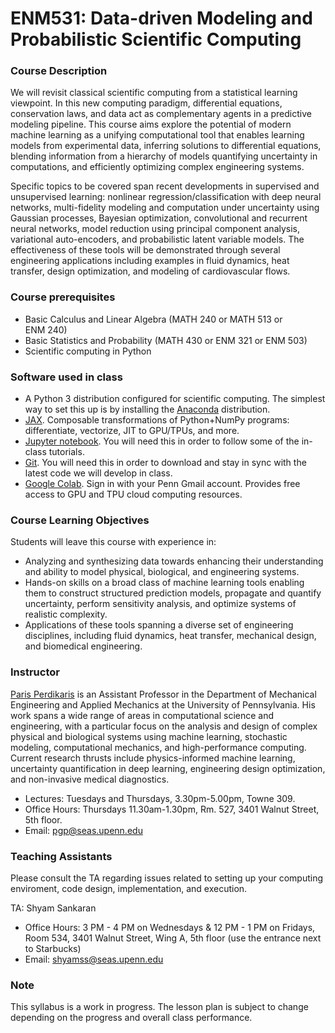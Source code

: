 # ENM531: Data-driven Modeling and Probabilistic Scientific Computing

### Course Description

We will revisit classical scientific computing from a statistical learning viewpoint. In this new computing paradigm, differential equations, conservation laws, and data act as complementary agents in a predictive modeling pipeline. This course aims explore the potential of modern machine learning as a unifying computational tool that enables learning models from experimental data, inferring solutions to differential equations, blending information from a hierarchy of models  quantifying uncertainty in computations, and efficiently optimizing complex engineering systems. 

Specific topics to be covered span recent developments in supervised and unsupervised learning: nonlinear regression/classification with deep neural networks, multi-fidelity modeling and computation under uncertainty using Gaussian processes, Bayesian optimization, convolutional and recurrent neural networks, model reduction using principal component analysis, variational auto-encoders, and probabilistic latent variable models. The effectiveness of these tools will be demonstrated through several engineering applications including examples in fluid dynamics, heat transfer, design optimization, and modeling of cardiovascular flows. 

### Course prerequisites

- Basic Calculus and Linear Algebra (MATH 240 or MATH 513 or ENM 240)
- Basic Statistics and Probability (MATH 430 or ENM 321 or ENM 503)
- Scientific computing in Python

### Software used in class

- A Python 3 distribution configured for scientific computing. The simplest way to set this up is by installing the [Anaconda](https://anaconda.org/anaconda/python) distribution.
- [JAX](https://github.com/google/jax#installation). Composable transformations of Python+NumPy programs: differentiate, vectorize, JIT to GPU/TPUs, and more.
- [Jupyter notebook](http://jupyter.org/). You will need this in order to follow some of the in-class tutorials.
- [Git](https://git-scm.com/downloads). You will need this in order to download and stay in sync with the latest code we will develop in class.
- [Google Colab](https://colab.research.google.com/notebooks/intro.ipynb). Sign in with your Penn Gmail account. Provides free access to GPU and TPU cloud computing resources.

### Course Learning Objectives

Students will leave this course with experience in:

- Analyzing and synthesizing data towards enhancing their understanding and ability to model physical, biological, and engineering systems.
- Hands-on skills on a broad class of machine learning tools enabling them to construct structured prediction models, propagate and quantify uncertainty, perform sensitivity analysis, and optimize systems of realistic complexity.
- Applications of these tools spanning a diverse set of engineering disciplines, including fluid dynamics, heat transfer, mechanical design, and biomedical engineering.


### Instructor

[Paris Perdikaris](https://www.seas.upenn.edu/directory/profile.php?ID=237) is an Assistant Professor in the Department of Mechanical Engineering and Applied Mechanics at the University of Pennsylvania.  His work spans a wide range of areas in computational science and engineering, with a particular focus on the analysis and design of complex physical and biological systems using machine learning, stochastic modeling, computational mechanics, and high-performance computing. Current research thrusts include physics-informed machine learning, uncertainty quantification in deep learning, engineering design optimization, and non-invasive medical diagnostics.
- Lectures: Tuesdays and Thursdays, 3.30pm-5.00pm, Towne 309.
- Office Hours: Thursdays 11.30am-1.30pm, Rm. 527, 3401 Walnut Street, 5th floor.
- Email: <pgp@seas.upenn.edu>


### Teaching Assistants

Please consult the TA regarding issues related to setting up your computing enviroment, code design, implementation, and execution.

TA: Shyam Sankaran
- Office Hours: 3 PM - 4 PM on Wednesdays & 12 PM - 1 PM on Fridays, Room 534, 3401 Walnut Street, Wing A, 5th floor (use the entrance next to Starbucks)
- Email: <shyamss@seas.upenn.edu>

<!-- Grader: Jin Wu
- Email: <jinwu@sas.upenn.edu> -->
    
### Note

This syllabus is a work in progress. The lesson plan is subject to change depending on the progress and overall class performance.
